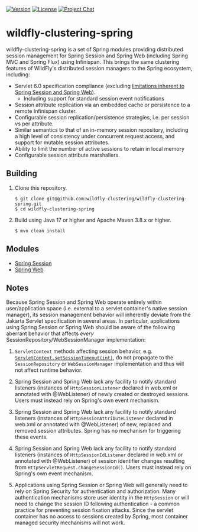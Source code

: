 [![Version](https://img.shields.io/maven-central/v/org.wildfly.clustering/wildfly-clustering-spring?style=for-the-badge&logo=redhat&logoColor=ee0000&label=latest)](https://search.maven.org/artifact/org.wildfly.clustering/wildfly-clustering-spring)
[![License](https://img.shields.io/github/license/wildfly-clustering/wildfly-clustering-spring?style=for-the-badge&color=darkgreen&logo=apache&logoColor=d22128)](https://www.apache.org/licenses/LICENSE-2.0)
[![Project Chat](https://img.shields.io/badge/zulip-chat-lightblue.svg?style=for-the-badge&logo=zulip&logoColor=ffffff)](https://wildfly.zulipchat.com/#narrow/stream/wildfly-clustering)

# wildfly-clustering-spring

wildfly-clustering-spring is a set of Spring modules providing distributed session management for Spring Session and Spring Web (including Spring MVC and Spring Flux) using Infinispan.
This brings the same clustering features of WildFly's distributed session managers to the Spring ecosystem, including:

* Servlet 6.0 specification compliance (excluding [limitations inherent to Spring Session and Spring Web](#notes)).
  * Including support for standard session event notifications
* Session attribute replication via an embedded cache or persistence to a remote Infinispan cluster.
* Configurable session replication/persistence strategies, i.e. per session vs per attribute.
* Similar semantics to that of an in-memory session repository, including a high level of consistency under concurrent request access, and support for mutable session attributes.
* Ability to limit the number of active sessions to retain in local memory
* Configurable session attribute marshallers.

## Building

1.	Clone this repository.

		$ git clone git@github.com:wildfly-clustering/wildfly-clustering-spring.git
		$ cd wildfly-clustering-spring

1.	Build using Java 17 or higher and Apache Maven 3.8.x or higher.

		$ mvn clean install

## Modules

* [Spring Session](session/README.md)
* [Spring Web](web/README.md)

## Notes

Because Spring Session and Spring Web operate entirely within user/application space (i.e. external to a servlet container's native session manager), its session management behavior will inherently deviate from the Jakarta Servlet specification in several areas.
In particular, applications using Spring Session or Spring Web should be aware of the following aberrant behavior that affects *every* SessionRepository/WebSessionManager implementation:

1.	`ServletContext` methods affecting session behavior, e.g. [`ServletContext.setSessionTimeout(int)`](https://jakarta.ee/specifications/platform/10/apidocs/jakarta/servlet/servletcontext#setSessionTimeout(int)), do not propagate to the `SessionRepository` or `WebSessionManager` implementation and thus will not affect runtime behavior.

1.	Spring Session and Spring Web lack any facility to notify standard listeners (instances of `HttpSessionListener` declared in web.xml or annotated with @WebListener) of newly created or destroyed sessions.
	Users must instead rely on Spring's own event mechanism.

1.	Spring Session and Spring Web lack any facility to notify standard listeners (instances of `HttpSessionAttributeListener` declared in web.xml or annotated with @WebListener) of new, replaced and removed session attributes.
	Spring has no mechanism for triggering these events.

1.	Spring Session and Spring Web lack any facility to notify standard listeners (instances of `HttpSessionIdListener` declared in web.xml or annotated with @WebListener) of session identifier changes resulting from `HttpServletRequest.changeSessionId()`.
	Users must instead rely on Spring's own event mechanism.

1.	Applications using Spring Session or Spring Web will generally need to rely on Spring Security for authentication and authorization.
	Many authentication mechanisms store user identity in the `HttpSession` or will need to change the session ID following authentication - a common practice for preventing session fixation attacks.
	Since the servlet container has no access to sessions created by Spring, most container managed security mechanisms will not work.

